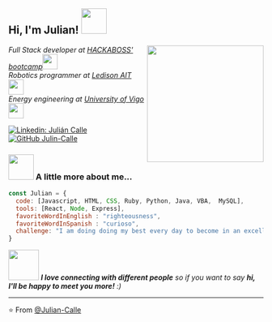<h2> Hi, I'm Julian! 
<img src="https://media.giphy.com/media/mGcNjsfWAjY5AEZNw6/giphy.gif" width="50"></h2>
<img align='right' src="https://media.giphy.com/media/349qKnoIBHK1i/giphy.gif" width="230">
<p><em>Full Stack developer at <a href="https://hackaboss.com/blog/que-es-curso-full-stack/?origen=gads_dsa&utm_term=&utm_campaign=_ADS-Search-DSA-Blog&utm_source=adwords&utm_medium=ppc&hsa_acc=1070315109&hsa_cam=7865935886&hsa_grp=82364989419&hsa_ad=435321157154&hsa_src=g&hsa_tgt=dsa-39587879683&hsa_kw=&hsa_mt=b&hsa_net=adwords&hsa_ver=3&gclid=CjwKCAiAp4KCBhB6EiwAxRxbpGCY91_9p4jTN-59ugBUyVrWxWc5ouYN7aVu10HRLPTkku-MKgaKRhoCDC0QAvD_BwE">HACKABOSS' bootcamp</a><img src="https://media.giphy.com/media/fYSnHlufseco8Fh93Z/giphy.gif" width="30">
</br>Robotics programmer at <a href="https://ledissonait.com/">Ledison AIT</a><img src="https://media.giphy.com/media/WUlplcMpOCEmTGBtBW/giphy.gif" width="30">
</br>Energy engineering at <a href="https://www.uvigo.gal/">University of Vigo</a><img src="https://media.giphy.com/media/WUlplcMpOCEmTGBtBW/giphy.gif" width="30"> 
</em></p>

[![Linkedin: Julián Calle](https://img.shields.io/badge/-Julian_Calle-blue?style=flat-square&logo=Linkedin&logoColor=white&link=https://www.linkedin.com/in/jc-ingenieriaenergias-robotica-developer/)](https://www.linkedin.com/in/jc-ingenieriaenergias-robotica-developer/)
[![GitHub Julin-Calle](https://img.shields.io/github/followers/Julian-Calle?label=follow&style=social)](https://github.com/Julian-Calle)


### <img src="https://media.giphy.com/media/VgCDAzcKvsR6OM0uWg/giphy.gif" width="50"> A little more about me...  

```javascript
const Julian = {
  code: [Javascript, HTML, CSS, Ruby, Python, Java, VBA,  MySQL],
  tools: [React, Node, Express],
  favoriteWordInEnglish : "righteousness",
  favoriteWordInSpanish : "curioso",
  challenge: "I am doing doing my best every day to become in an excellent  developer that can shape the future"
}
```

<img src="https://media.giphy.com/media/LnQjpWaON8nhr21vNW/giphy.gif" width="60"> <em><b>I love connecting with different people</b> so if you want to say <b>hi, I'll be happy to meet you more!</b> :)</em>

---

⭐️ From [@Julian-Calle](https://github.com/Julian-Call)

<!--
**Julian-Calle/Julian-Calle** is a ✨ _special_ ✨ repository because its `README.md` (this file) appears on your GitHub profile.

Here are some ideas to get you started:

- 🔭 I’m currently working on ...
- 🌱 I’m currently learning ...
- 👯 I’m looking to collaborate on ...
- 🤔 I’m looking for help with ...
- 💬 Ask me about ...
- 📫 How to reach me: ...
- 😄 Pronouns: ...
- ⚡ Fun fact: ...
-->
